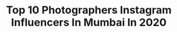 ---
title: Top 10 Photographers Instagram Influencers In Mumbai In 2020
description: >-
  Find top photographers Instagram influencers in Mumbai in 2020. Most popular hashtags: #mumbai #india #indianphotography #photographers.
platform: Instagram
profiles:
  - username: "vishallangthasa"
    fullname: >-
      Vishal Langthasa
    location: "India"
    followers: 12388
    engagement: 1531
    commentsToLikes: 0.014382
    id: ck5zwr1b56lt60i143vbdwe6c
    verified: false
    hashtags: "#evening, #sansevieria, #21dayslockdown, #beachlife"
  - username: "pritesh_burman"
    fullname: >-
      • P R I T E S H 🥀 B U R M A N
    location: "India"
    followers: 38323
    engagement: 1500
    commentsToLikes: 0.029033
    id: ck8tcu7jo0p5p0j78ai1v0zf9
    verified: false
    hashtags: "#poser, #fashionindia, #bestoftheday, #lifestyle"
  - username: "rahuljhangiani"
    fullname: >-
      Rahul Jhangiani
    location: "India"
    followers: 136572
    engagement: 351
    commentsToLikes: 0.009486
    id: ck0w3gyr7tcsb0i19wpzqanix
    verified: true
    hashtags: "#lookbook, #globalspa, #downtown, #diljitdosanjh"
  - username: "sarikagangwal"
    fullname: >-
      Sarika Gangwal
    location: "India"
    followers: 19159
    engagement: 213
    commentsToLikes: 0.011586
    id: ck0vxkee5zbv10i19357qwq8u
    verified: false
    hashtags: "#mumbai, #india, #federicofellini, #9pm9min"
  - username: "starryeyes2054"
    fullname: >-
      Star Udyawar
    location: "India"
    followers: 14471
    engagement: 701
    commentsToLikes: 0.066616
    id: ck5cciyplhg8l0i11eheisl5s
    verified: false
    hashtags: "#spreadkhushiya, #indianphotography, #apfmagazine, #stayhome"
  - username: "rdb_photographyy"
    fullname: >-
      RDB
    location: "India"
    followers: 10423
    engagement: 578
    commentsToLikes: 0.003643
    id: ck6twh36trxzq0j719d944hol
    verified: false
    hashtags: "#magmod, #weddingcandid, #prewed, #indianwedding"
  - username: "positive_rays"
    fullname: >-
      ρσσиαм
    location: "India"
    followers: 6772
    engagement: 820
    commentsToLikes: 0.181225
    id: ck0vy83ct2oo70i19hcc2awcq
    verified: false
    hashtags: "#saadidilli, #happywomensday, #sunsetphotography, #letgo"
  - username: "selva_tipu"
    fullname: >-
      Selva Mohan
    location: "India"
    followers: 7379
    engagement: 1292
    commentsToLikes: 0.017813
    id: ck0vv4zwtnkpu0i19ibw9fy4b
    verified: false
    hashtags: "#miniaturephotography, #chennaiphotography, #color, #sonyalphain"
  - username: "unveiling_unseen"
    fullname: >-
      PHOTOGRAPHER | INDIA🇮🇳
    location: "India"
    followers: 10241
    engagement: 382
    commentsToLikes: 0.072760
    id: ck5hnbzklnixd0i1120c7thq6
    verified: false
    hashtags: "#photooftheday, #incredibleindia, #indiapictures, #shotonmobile"
  - username: "pix_l_studio"
    fullname: >-
      🅿🅸🆇 -🅻 ™
    location: "India"
    followers: 8913
    engagement: 1194
    commentsToLikes: 0.008466
    id: ck8t9b2sbngin0j78j97i4g60
    verified: false
    hashtags: "#photos, #bbcearth, #naturein, #mumbaidiaries"
---